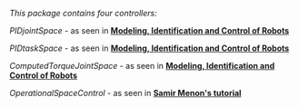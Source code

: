 *This package contains four controllers:*

*PIDjointSpace* - as seen in [**Modeling, Identification and Control of Robots**](https://books.google.com/books/about/Modeling_Identification_and_Control_of_R.html?id=WB_E0WsVCnUC)

*PIDtaskSpace* - as seen in [**Modeling, Identification and Control of Robots**](https://books.google.com/books/about/Modeling_Identification_and_Control_of_R.html?id=WB_E0WsVCnUC)

*ComputedTorqueJointSpace* - as seen in [**Modeling, Identification and Control of Robots**](https://books.google.com/books/about/Modeling_Identification_and_Control_of_R.html?id=WB_E0WsVCnUC)

*OperationalSpaceControl* - as seen in [**Samir Menon's tutorial**](https://web.stanford.edu/~smenon/code/r6bot/MathTutorial_02_R6Bot.htm)

